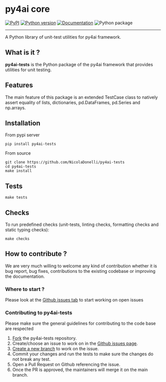 py4ai core
====

[![PyPI](https://img.shields.io/pypi/v/py4ai-tests.svg)](https://pypi.python.org/pypi/py4ai-tests)
[![Python version](https://img.shields.io/badge/python-3.7+-blue.svg)](https://pypi.python.org/pypi/py4ai-tests)
[![Documentation](https://img.shields.io/badge/docs-latest-brightgreen.svg)](https://py4ai.github.io/py4ai-tests/)
![Python package](https://github.com/NicolaDonelli/py4ai-tests/workflows/CI%20-%20Build%20and%20Test/badge.svg)

--------------------------------------------------------------------------------


A Python library of unit-test utilities for py4ai framework. 


## What is it ?
**py4ai-tests** is the Python package of the py4ai framework that provides utilities for unit testing.

## Features
The main feature of this package is an extended TestCase class to natively assert equality of lists, dictionaries, 
pd.DataFrames, pd.Series and np.arrays. 

## Installation
From pypi server
```
pip install py4ai-tests
```

From source
```
git clone https://github.com/NicolaDonelli/py4ai-tests
cd py4ai-tests
make install
```

## Tests 
```
make tests
```

## Checks 
To run predefined checks (unit-tests, linting checks, formatting checks and static typing checks):
```
make checks
```

## How to contribute ? 

We are very much willing to welcome any kind of contribution whether it is bug report, bug fixes, contributions to the 
existing codebase or improving the documentation. 

### Where to start ? 
Please look at the [Github issues tab](https://github.com/NicolaDonelli/py4ai-tests/issues) to start working on open 
issues 

### Contributing to py4ai-tests 
Please make sure the general guidelines for contributing to the code base are respected
1. [Fork](https://docs.github.com/en/get-started/quickstart/contributing-to-projects) the py4ai-tests repository. 
2. Create/choose an issue to work on in the [Github issues page](https://github.com/NicolaDonelli/py4ai-tests/issues). 
3. [Create a new branch](https://docs.github.com/en/get-started/quickstart/github-flow) to work on the issue. 
4. Commit your changes and run the tests to make sure the changes do not break any test. 
5. Open a Pull Request on Github referencing the issue.
6. Once the PR is approved, the maintainers will merge it on the main branch.